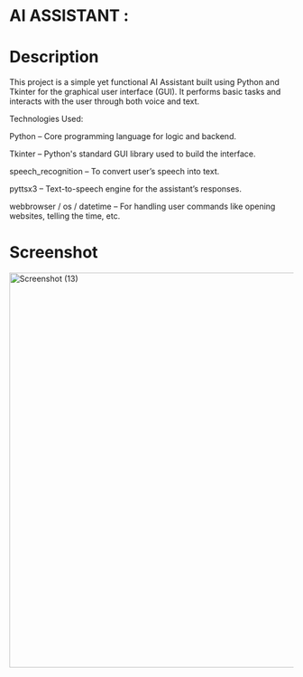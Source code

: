 # AI ASSISTANT :

# Description
This project is a simple yet functional AI Assistant built using Python and Tkinter for the graphical user interface (GUI). It performs basic tasks and interacts with the user through both voice and text.

Technologies Used:

Python – Core programming language for logic and backend.

Tkinter – Python's standard GUI library used to build the interface.

speech_recognition – To convert user’s speech into text.

pyttsx3 – Text-to-speech engine for the assistant’s responses.

webbrowser / os / datetime – For handling user commands like opening websites, telling the time, etc.

# Screenshot

<img width="552" height="699" alt="Screenshot (13)" src="https://github.com/user-attachments/assets/23d5f5ab-4f7f-4e45-9be8-156f5d093469" />
